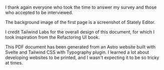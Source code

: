 I thank again everyone who took the time to answer my survey and those who accepted to be interviewed.

The background image of the first page is a screenshot of Stately Editor.

I credit Tailwind Labs for the overall design of this document, for which I took inspiration from the Refactoring UI book.

This PDF document has been generated from an Astro website built with Svelte and Tailwind CSS with Typography plugin. I learned a lot about developing websites to be printed, and I wasn't expecting it to be so tricky at times.
